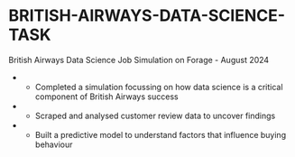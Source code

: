 # BRITISH-AIRWAYS-DATA-SCIENCE-TASK
British Airways Data Science Job Simulation on Forage - August 2024   
* * Completed a simulation focussing on how data science is a critical component of British Airways success
* * Scraped and analysed customer review data to uncover findings
* * Built a predictive model to understand factors that influence buying   behaviour
